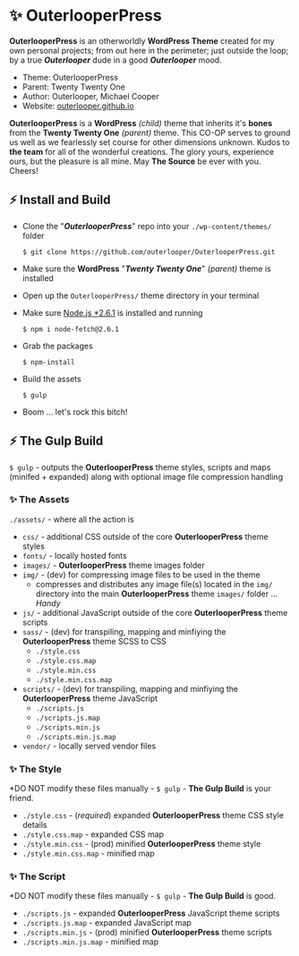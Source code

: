 # &#x2728; OuterlooperPress

**OuterlooperPress** is an otherworldly **WordPress Theme** created for my own personal projects; from out here in the perimeter; just outside the loop; by a true ***Outerlooper*** dude in a good ***Outerlooper*** mood. 

- Theme: OuterlooperPress
- Parent: Twenty Twenty One
- Author: Outerlooper, Michael Cooper
- Website: [outerlooper.github.io](https://outerlooper.github.io/)

**OuterlooperPress** is a **WordPress** *(child)* theme that inherits it's **bones** from the **Twenty Twenty One** *(parent)* theme. This CO-OP serves to ground us well as we fearlessly set course for other dimensions unknown. Kudos to **the team** for all of the wonderful creations. The glory yours, experience ours, but the pleasure is all mine. May **The Source** be ever with you. Cheers!

## &#x26A1; Install and Build

- Clone the "***OuterlooperPress***" repo into your `./wp-content/themes/` folder

    `$ git clone https://github.com/outerlooper/OuterlooperPress.git`

- Make sure the **WordPress** "***Twenty Twenty One***" *(parent)* theme is installed
- Open up the `OuterlooperPress/` theme directory in your terminal
- Make sure [Node.js *2.6.1](https://nodejs.org/en/download/) is installed and running

    `$ npm i node-fetch@2.6.1`

- Grab the packages 

    `$ npm-install`

- Build the assets

    `$ gulp`

- Boom ... let's rock this bitch!

## &#x26A1; The Gulp Build

`$ gulp` - outputs the **OuterlooperPress** theme styles, scripts and maps (minifed + expanded) along with optional image file compression handling

### &#x2728; The Assets

`./assets/` - where all the action is

- `css/` - additional CSS outside of the core **OuterlooperPress** theme styles
- `fonts/` - locally hosted fonts
- `images/` - **OuterlooperPress** theme images folder
- `img/` - (dev) for compressing image files to be used in the theme
  - compresses and distributes any image file(s) located in the `img/` directory into the main **OuterlooperPress** theme `images/` folder ... *Handy*
- `js/` - additional JavaScript outside of the core **OuterlooperPress** theme scripts
- `sass/` - (dev) for transpiling, mapping and minfiying the **OuterlooperPress** theme SCSS to CSS
  - `./style.css`
  - `./style.css.map`
  - `./style.min.css`
  - `./style.min.css.map`
- `scripts/` - (dev) for transpiling, mapping and minfiying the **OuterlooperPress** theme JavaScript
  - `./scripts.js`
  - `./scripts.js.map`
  - `./scripts.min.js`
  - `./scripts.min.js.map`
- `vendor/` - locally served vendor files

### &#x2728; The Style

*DO NOT modify these files manually - `$ gulp` - **The Gulp Build** is your friend.

- `./style.css` - (*required*) expanded **OuterlooperPress** theme CSS style details
- `./style.css.map` - expanded CSS map
- `./style.min.css` - (prod) minified **OuterlooperPress** theme style
- `./style.min.css.map` - minified map

### &#x2728; The Script

*DO NOT modify these files manually - `$ gulp` - **The Gulp Build** is good.

- `./scripts.js` - expanded **OuterlooperPress** JavaScript theme scripts
- `./scripts.js.map` - expanded JavaScript map
- `./scripts.min.js` - (prod) minified **OuterlooperPress** theme scripts
- `./scripts.min.js.map` - minified map